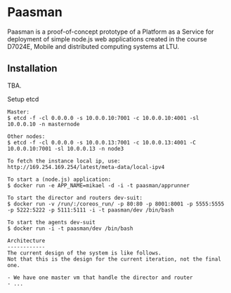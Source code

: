 Paasman
=======

Paasman is a proof-of-concept prototype of a Platform as a Service for deployment of simple node.js web applications created in the course D7024E, Mobile and distributed computing systems at LTU.

Installation
------------
TBA.

Setup etcd
~~~~~~~~~~
Master:
$ etcd -f -cl 0.0.0.0 -s 10.0.0.10:7001 -c 10.0.0.10:4001 -sl 10.0.0.10 -n masternode

Other nodes:
$ etcd -f -cl 0.0.0.0 -s 10.0.0.13:7001 -c 10.0.0.13:4001 -C 10.0.0.10:7001 -sl 10.0.0.13 -n node3

To fetch the instance local ip, use: http://169.254.169.254/latest/meta-data/local-ipv4

To start a (node.js) application:
$ docker run -e APP_NAME=mikael -d -i -t paasman/apprunner

To start the director and routers dev-suit:
$ docker run -v /run/:/coreos_run/ -p 80:80 -p 8001:8001 -p 5555:5555 -p 5222:5222 -p 5111:5111 -i -t paasman/dev /bin/bash

To start the agents dev-suit
$ docker run -i -t paasman/dev /bin/bash

Architecture
------------
The current design of the system is like follows.
Not that this is the design for the current iteration, not the final one.

- We have one master vm that handle the director and router
- ... 

